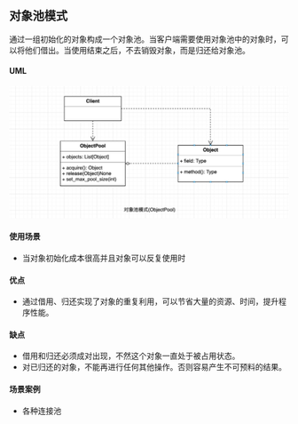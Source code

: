 ## 对象池模式
通过一组初始化的对象构成一个对象池。当客户端需要使用对象池中的对象时，可以将他们借出。当使用结束之后，不去销毁对象，而是归还给对象池。

#### UML

<div align="center"> <img src="ObjectPool.png"/> </div>

#### 使用场景
* 当对象初始化成本很高并且对象可以反复使用时

#### 优点
* 通过借用、归还实现了对象的重复利用，可以节省大量的资源、时间，提升程序性能。

#### 缺点
* 借用和归还必须成对出现，不然这个对象一直处于被占用状态。
* 对已归还的对象，不能再进行任何其他操作。否则容易产生不可预料的结果。

#### 场景案例
* 各种连接池
